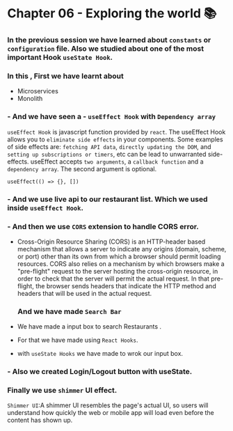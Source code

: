 # Chapter 06 - Exploring the world 📚

### In the previous session we have learned about `constants` or `configuration` file. Also we studied about one of the most important Hook `useState Hook`.

### In this , First we have learnt about 
  - Microservices
  - Monolith

### - And we have seen a - `useEffect Hook` with `Dependency array`

`useEffect Hook` is javascript function provided by `react`. The useEffect Hook allows you to  `eliminate side effects` in your components. Some examples of side effects are: `fetching API data`, `directly updating the DOM`, and `setting up subscriptions or timers`, etc can be lead to unwarranted side-effects.
useEffect accepts `two arguments`, a `callback function` and a `dependency array`. The second argument is optional.

```
useEffect(() => {}, [])
```

### - And we use live api to our restaurant list. Which we used inside `useEffect Hook`.
     
### - And then we use `CORS` extension to handle CORS error.

- Cross-Origin Resource Sharing (CORS) is an HTTP-header based mechanism that allows a server to indicate any origins (domain, scheme, or port) other than its own from which a browser should permit loading resources. CORS also relies on a mechanism by which browsers make a "pre-flight" request to the server hosting the cross-origin resource, in order to check that the server will permit the actual request. In that pre-flight, the browser sends headers that indicate the HTTP method and headers that will be used in the actual request.


  ### And we have made `Search Bar` 
 - We have made a input box to search Restaurants .
 - For that we have made using `React Hooks`.
 - with `useState Hooks` we have made to wrok our input box.
 
 ### - Also we created Login/Logout button with useState.
 
 ### Finally we use `shimmer` UI effect.
  `Shimmer UI`:A shimmer UI resembles the page's actual UI, so users will understand how quickly the web or mobile app will load even before the content has shown up.
 
 

